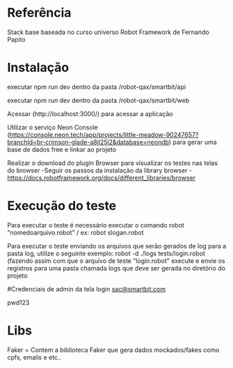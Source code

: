 # Referência
Stack base baseada no curso universo Robot Framework de Fernando Papito

# Instalação
executar npm run dev dentro da pasta /robot-qax/smartbit/api

executar npm run dev dentro da pasta /robot-qax/smartbit/web

Acessar (http://localhost:3000/) para acessar a aplicação

Utilizar o serviço Neon Console (https://console.neon.tech/app/projects/little-meadow-90247657?branchId=br-crimson-glade-a8jl25l2&database=neondb) para gerar uma base de dados free e linkar ao projeto

Realizar o download do plugin Browser para visualizar os testes nas telas do browser -Seguir os passos da instalação da library browser -https://docs.robotframework.org/docs/different_libraries/browser


# Execução do teste
Para executar o teste é necessário executar o comando robot "nomedoarquivo.robot" / ex: robot slogan.robot

Para executar o teste enviando os arquivos que serão gerados de log para a pasta log, utilize o seguinte exemplo: robot -d ./logs tests/login.robot (fazendo assim com que o arquivo de teste "login.robot" execute e envie os registros para uma pasta chamada logs que deve ser gerada no diretório do projeto



#Credenciais de admin da tela login
sac@smartbit.com

pwd123

# Libs
Faker = Contem a biblioteca Faker que gera dados mockados/fakes como cpfs, emails e etc..
